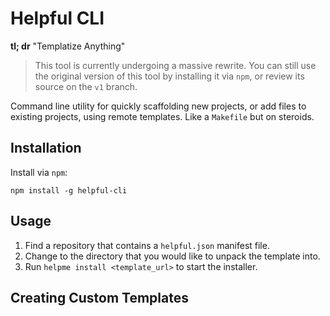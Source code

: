 # Helpful CLI

**tl; dr** "Templatize Anything"

> This tool is currently undergoing a massive rewrite.  You can still use the original version of this tool by installing it via `npm`, or review its source on the `v1` branch.

Command line utility for quickly scaffolding new projects, or add files to existing projects, using remote templates.  Like a `Makefile` but on steroids.

## Installation

Install via `npm`:

```
npm install -g helpful-cli
```

## Usage

1. Find a repository that contains a `helpful.json` manifest file.
1. Change to the directory that you would like to unpack the template into.
1. Run `helpme install <template_url>` to start the installer.

## Creating Custom Templates